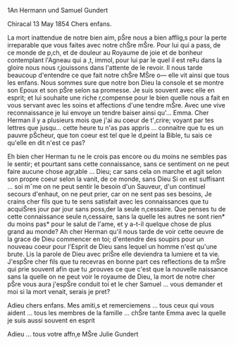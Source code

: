 1An Hermann und Samuel Gundert

 Chiracal 13 May 1854
Chers enfans.

La mort inattendue de notre bien aim‚ pŠre nous a bien afflig‚s pour la perte irreparable que vous faites avec notre chŠre mŠre. Pour lui qui a pass‚ de ce monde de p‚ch‚ et de douleur au Royaume de joie et de bonheur contemplant l'Agneau qui a ‚t‚ immol‚ pour lui par le quel il est re‡u dans la gloire nous nous r‚jouissons dans l'attente de le revoir. Il nous tarde beaucoup d'entendre ce que fait notre chŠre MŠre o— elle vit ainsi que tous les enfans. Nous sommes sure que notre bon Dieu la console et se montre son Epoux et son pŠre selon sa promesse. Je suis souvent avec elle en esprit; et lui souhaite une riche r‚compense pour le bien quelle nous a fait en vous servant avec les soins et affections d'une tendre mŠre. Avec une vive reconnaissance je lui envoye un tendre baiser ainsi qu'… Emma. Cher Herman il y a plusieurs mois que j'ai au coeur de t'‚crire; voyant par tes lettres que jusqu… cette heure tu n'as pas appris … connaitre que tu es un pauvre pŠcheur, que ton coeur est tel que le d‚peint la Bible, tu sais ce qu'elle en dit n'est ce pas?

Eh bien cher Herman tu ne le crois pas encore ou du moins ne sembles pas le sentir; et pourtant sans cette connaissance, sans ce sentiment on ne peut faire aucune chose agr‚able … Dieu; car sans cela on marche et agit selon son propre coeur selon la vanit‚ de ce monde, sans Dieu Si on est suffisant … soi mˆme on ne peut sentir le besoin d'un Sauveur, d'un continuel secours d'enhaut, on ne peut prier, car on ne sent pas ses besoins, Je crains cher fils que tu te sens satisfait avec les connaissances que tu acquiŠres jour par jour sans poss‚der la seule n‚cessaire. Que penses tu de cette connaissance seule n‚cessaire, sans la quelle les autres ne sont rien* du moins pas* pour le salut de l'ame, et y a-t-il quelque chose de plus grand au monde? Ah cher Herman qu'il nous tarde de voir cette oeuvre de la grace de Dieu commencer en toi; d'entendre des soupirs pour un nouveau coeur pour l'Esprit de Dieu sans lequel un homme n'est qu'une brute. Lis la parole de Dieu avec priŠre elle deviendra ta lumiere et ta vie. J'espŠre cher fils que tu recevras en bonne part ces reflections de ta mŠre qui prie souvent afin que tu ‚prouves ce que c'est que la nouvelle naissance sans la quelle on ne peut voir le royaume de Dieu, la mort de notre cher pŠre vous aura j'espŠre conduit toi et le cher Samuel … vous demander et moi si la mort venait, serais je pret?

Adieu chers enfans. Mes amiti‚s et remerciemens … tous ceux qui vous aident … tous les membres de la famille … chŠre tante Emma avec la quelle je suis aussi souvent en esprit

Adieu … tous
 votre affn‚e MŠre
 Julie Gundert

